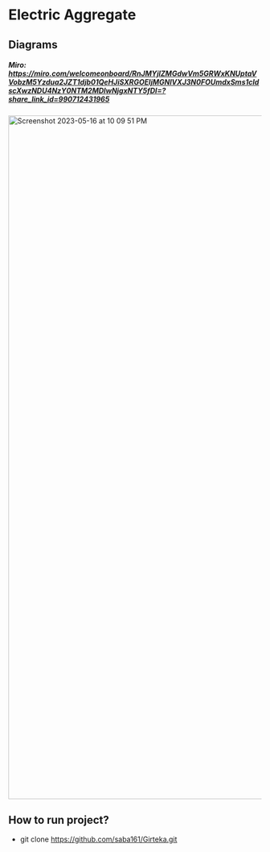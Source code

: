 # Electric Aggregate

## Diagrams 

##### Miro: https://miro.com/welcomeonboard/RnJMYjlZMGdwVm5GRWxKNUptaVVobzM5Yzdua2JZT1djb01QeHJiSXRGOEljMGNIVXJ3N0FOUmdxSms1cldscXwzNDU4NzY0NTM2MDIwNjgxNTY5fDI=?share_link_id=990712431965

<img width="1357" alt="Screenshot 2023-05-16 at 10 09 51 PM" src="https://github.com/saba161/Girteka/assets/30936224/7a8f6e85-7e3f-4880-8607-b96e68e01e67">

## How to run project?
  - git clone https://github.com/saba161/Girteka.git
